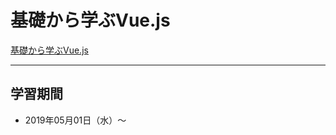 # 基礎から学ぶVue.js
[基礎から学ぶVue.js](https://www.amazon.co.jp/%E5%9F%BA%E7%A4%8E%E3%81%8B%E3%82%89%E5%AD%A6%E3%81%B6-Vue-js-mio/dp/4863542453/ref=sr_1_1?__mk_ja_JP=%E3%82%AB%E3%82%BF%E3%82%AB%E3%83%8A&keywords=%E5%9F%BA%E7%A4%8E%E3%81%8B%E3%82%89%E5%AD%A6%E3%81%B6vue.js&qid=1556687637&s=gateway&sr=8-1)

---

## 学習期間
- 2019年05月01日（水）〜

